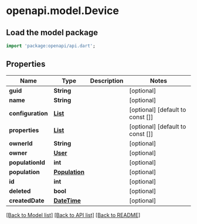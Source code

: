 # openapi.model.Device

## Load the model package
```dart
import 'package:openapi/api.dart';
```

## Properties
Name | Type | Description | Notes
------------ | ------------- | ------------- | -------------
**guid** | **String** |  | [optional] 
**name** | **String** |  | [optional] 
**configuration** | [**List<DeviceConfigurationProperty>**](DeviceConfigurationProperty.md) |  | [optional] [default to const []]
**properties** | [**List<DeviceProperty>**](DeviceProperty.md) |  | [optional] [default to const []]
**ownerId** | **String** |  | [optional] 
**owner** | [**User**](User.md) |  | [optional] 
**populationId** | **int** |  | [optional] 
**population** | [**Population**](Population.md) |  | [optional] 
**id** | **int** |  | [optional] 
**deleted** | **bool** |  | [optional] 
**createdDate** | [**DateTime**](DateTime.md) |  | [optional] 

[[Back to Model list]](../README.md#documentation-for-models) [[Back to API list]](../README.md#documentation-for-api-endpoints) [[Back to README]](../README.md)


